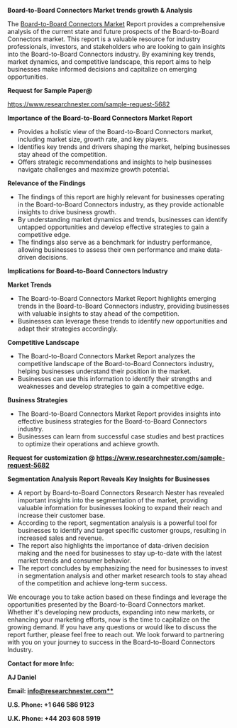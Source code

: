 ﻿<a name="_hlk167721000"></a>**Board-to-Board Connectors Market trends growth & Analysis**

The [Board-to-Board Connectors Market](https://www.researchnester.com/reports/board-to-board-connectors-market/5682) Report provides a comprehensive analysis of the current state and future prospects of the Board-to-Board Connectors market. This report is a valuable resource for industry professionals, investors, and stakeholders who are looking to gain insights into the Board-to-Board Connectors industry. By examining key trends, market dynamics, and competitive landscape, this report aims to help businesses make informed decisions and capitalize on emerging opportunities.

**Request for Sample Paper@**

<https://www.researchnester.com/sample-request-5682>

**Importance of the Board-to-Board Connectors Market Report**

- Provides a holistic view of the Board-to-Board Connectors market, including market size, growth rate, and key players.
- Identifies key trends and drivers shaping the market, helping businesses stay ahead of the competition.
- Offers strategic recommendations and insights to help businesses navigate challenges and maximize growth potential.

**Relevance of the Findings**	

- The findings of this report are highly relevant for businesses operating in the Board-to-Board Connectors industry, as they provide actionable insights to drive business growth.
- By understanding market dynamics and trends, businesses can identify untapped opportunities and develop effective strategies to gain a competitive edge.
- The findings also serve as a benchmark for industry performance, allowing businesses to assess their own performance and make data-driven decisions.

**Implications for Board-to-Board Connectors  Industry**

**Market Trends**

- The Board-to-Board Connectors Market Report highlights emerging trends in the Board-to-Board Connectors  industry, providing businesses with valuable insights to stay ahead of the competition.
- Businesses can leverage these trends to identify new opportunities and adapt their strategies accordingly.

**Competitive Landscape**

- The Board-to-Board Connectors Market Report analyzes the competitive landscape of the Board-to-Board Connectors  industry, helping businesses understand their position in the market.
- Businesses can use this information to identify their strengths and weaknesses and develop strategies to gain a competitive edge.

**Business Strategies**

- The Board-to-Board Connectors Market Report provides insights into effective business strategies for the Board-to-Board Connectors  industry.
- Businesses can learn from successful case studies and best practices to optimize their operations and achieve growth.

**Request for customization @ <https://www.researchnester.com/sample-request-5682>**

**Segmentation Analysis Report Reveals Key Insights for Businesses**

- A report by Board-to-Board Connectors Research Nester has revealed important insights into the segmentation of the market, providing valuable information for businesses looking to expand their reach and increase their customer base.
- According to the report, segmentation analysis is a powerful tool for businesses to identify and target specific customer groups, resulting in increased sales and revenue.
- The report also highlights the importance of data-driven decision making and the need for businesses to stay up-to-date with the latest market trends and consumer behavior.
- The report concludes by emphasizing the need for businesses to invest in segmentation analysis and other market research tools to stay ahead of the competition and achieve long-term success.

We encourage you to take action based on these findings and leverage the opportunities presented by the Board-to-Board Connectors market. Whether it's developing new products, expanding into new markets, or enhancing your marketing efforts, now is the time to capitalize on the growing demand. If you have any questions or would like to discuss the report further, please feel free to reach out. We look forward to partnering with you on your journey to success in the Board-to-Board Connectors Industry.

**Contact for more Info:**

**AJ Daniel**

**Email: [info@researchnester.com**](mailto:info@researchnester.com "mailto:info@researchnester.com")**

**U.S. Phone: +1 646 586 9123**

**U.K. Phone: +44 203 608 5919**



